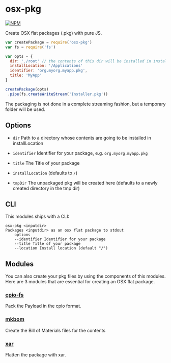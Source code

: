 # osx-pkg
[![NPM](https://nodei.co/npm/osx-pkg.png)](https://nodei.co/npm/osx-pkg/)

Create OSX flat packages (.pkg) with pure JS.

```js
var createPackage = require('osx-pkg')
var fs = require('fs')

var opts = {
  dir: './root' // the contents of this dir will be installed in installLocation
  installLocation: '/Applications'
  identifier: 'org.myorg.myapp.pkg',
  title: 'MyApp'
}

createPackage(opts)
 .pipe(fs.createWriteStream('Installer.pkg'))
```

The packaging is not done in a complete streaming fashion, but
a temporary folder will be used.

## Options

- `dir` Path to a directory whose contents are going to be installed in installLocation
- `identifier` Identifier for your package, e.g. `org.myorg.myapp.pkg`
- `title` The Title of your package

- `installLocation` (defaults to `/`)
- `tmpDir` The unpackaged pkg will be created here (defaults to a newly created directory in the tmp dir)

## CLI

This modules ships with a CLI:

```
osx-pkg <inputdir>
Packages <inputdir> as an osx flat package to stdout
	options
	--identifier Identifier for your package
	--title Title of your package
	--location Install location (default "/")
  ```

## Modules

You can also create your pkg files by using the components of this modules.
Here are 3 modules that are essential for creating an OSX flat package.

### [cpio-fs](http://npm.im/cpio-fs)

Pack the Payload in the cpio format.

### [mkbom](http://npm.im/mkbom)

Create the Bill of Materials files for the contents

### [xar](http://npm.im/xar)

Flatten the package with xar.
